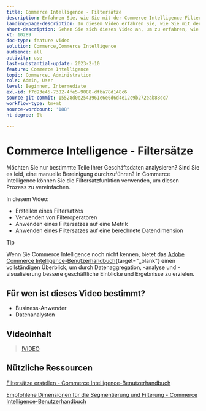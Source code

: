 ```yaml
---
title: Commerce Intelligence - Filtersätze
description: Erfahren Sie, wie Sie mit der Commerce Intelligence-Filtersatzfunktion das Reporting zu Geschäftsdaten für Adobe Commerce und Magento Open Source vereinfachen können.
landing-page-description: In diesem Video erfahren Sie, wie Sie mit der Commerce Intelligence-Filtersatzfunktion das Reporting für Geschäftsdaten vereinfachen können.
short-description: Sehen Sie sich dieses Video an, um zu erfahren, wie Sie mit der Filtersatzfunktion von MBCommerce IntelligenceI die Berichterstellung für Geschäftsdaten vereinfachen können.
kt: 10289
doc-type: feature video
solution: Commerce,Commerce Intelligence
audience: all
activity: use
last-substantial-update: 2023-2-10
feature: Commerce Intelligence
topic: Commerce, Administration
role: Admin, User
level: Beginner, Intermediate
exl-id: f7d93e45-7382-4fe5-9088-dfba78d148c6
source-git-commit: 15528d0e2543961e6e6d6d4e12c9b272eab88dc7
workflow-type: tm+mt
source-wordcount: '188'
ht-degree: 0%

---
```


# Commerce Intelligence - Filtersätze

Möchten Sie nur bestimmte Teile Ihrer Geschäftsdaten analysieren? Sind Sie es leid, eine manuelle Bereinigung durchzuführen? In Commerce Intelligence können Sie die Filtersatzfunktion verwenden, um diesen Prozess zu vereinfachen.

In diesem Video:

- Erstellen eines Filtersatzes
- Verwenden von Filteroperatoren
- Anwenden eines Filtersatzes auf eine Metrik
- Anwenden eines Filtersatzes auf eine berechnete Datendimension

>[!TIP]
>
>Wenn Sie Commerce Intelligence noch nicht kennen, bietet das [Adobe Commerce Intelligence-Benutzerhandbuch](https://experienceleague.adobe.com/docs/commerce-business-intelligence/mbi/guide-overview.html?lang=de){target="_blank"} einen vollständigen Überblick, um durch Datenaggregation, -analyse und -visualisierung bessere geschäftliche Einblicke und Ergebnisse zu erzielen.

## Für wen ist dieses Video bestimmt?

- Business-Anwender
- Datenanalysten

## Videoinhalt

>[!VIDEO](https://video.tv.adobe.com/v/342408?quality=12&learn=on)

## Nützliche Ressourcen

[Filtersätze erstellen - Commerce Intelligence-Benutzerhandbuch](https://experienceleague.adobe.com/docs/commerce-business-intelligence/mbi/build/reports/ess-manage-data-filters.html?lang=de)

[Empfohlene Dimensionen für die Segmentierung und Filterung - Commerce Intelligence-Benutzerhandbuch](https://experienceleague.adobe.com/docs/commerce-business-intelligence/mbi/best-practices/data/segment-filter.html?lang=de)
